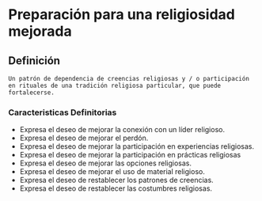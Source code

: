 # Preparación para una religiosidad mejorada
## Definición
	Un patrón de dependencia de creencias religiosas y / o participación en rituales de una tradición religiosa particular, que puede fortalecerse.

### Caracteristicas Definitorias
- Expresa el deseo de mejorar la 
conexión con un líder religioso.   
- Expresa el deseo de mejorar 
el perdón.   
- Expresa el deseo de mejorar la 
participación en experiencias 
religiosas.  
- Expresa el deseo de mejorar la 
participación en prácticas religiosas   
- Expresa el deseo de mejorar las 
opciones religiosas.   
- Expresa el deseo de mejorar el uso 
de material religioso.   
- Expresa el deseo de 
restablecer los patrones de 
creencias.   
- Expresa el deseo de restablecer 
las costumbres religiosas.   